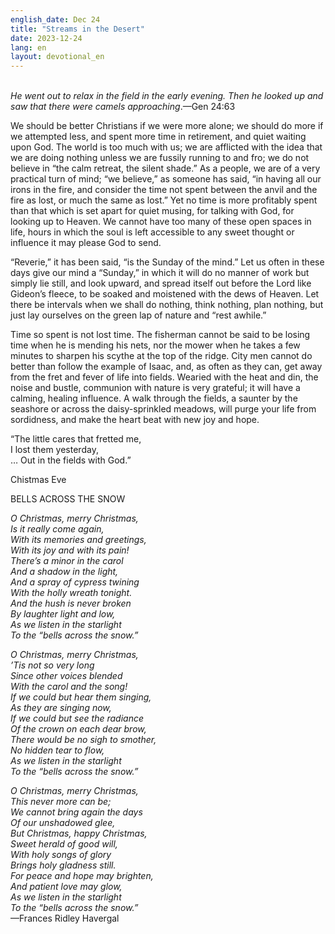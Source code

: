 ```yaml
---
english_date: Dec 24
title: "Streams in the Desert"
date: 2023-12-24
lang: en
layout: devotional_en
---
```





<p><br/> <em>He went out to relax in the field in the early evening. Then he looked up and saw that there were camels approaching</em>.—Gen 24:63

</p>

<p>We should be better Christians if we were more alone; we should do more if we attempted less, and spent more time in retirement, and quiet waiting upon God. The world is too much with us; we are afflicted with the idea that we are doing nothing unless we are fussily running to and fro; we do not believe in “the calm retreat, the silent shade.” As a people, we are of a very practical turn of mind; “we believe,” as someone has said, “in having all our irons in the fire, and consider the time not spent between the anvil and the fire as lost, or much the same as lost.” Yet no time is more profitably spent than that which is set apart for quiet musing, for talking with God, for looking up to Heaven. We cannot have too many of these open spaces in life, hours in which the soul is left accessible to any sweet thought or influence it may please God to send.

</p>

<p>“Reverie,” it has been said, “is the Sunday of the mind.” Let us often in these days give our mind a “Sunday,” in which it will do no manner of work but simply lie still, and look upward, and spread itself out before the Lord like Gideon’s fleece, to be soaked and moistened with the dews of Heaven. Let there be intervals when we shall do nothing, think nothing, plan nothing, but just lay ourselves on the green lap of nature and “rest awhile.”

</p>

<p>Time so spent is not lost time. The fisherman cannot be said to be losing time when he is mending his nets, nor the mower when he takes a few minutes to sharpen his scythe at the top of the ridge. City men cannot do better than follow the example of Isaac, and, as often as they can, get away from the fret and fever of life into fields. Wearied with the heat and din, the noise and bustle, communion with nature is very grateful; it will have a calming, healing influence. A walk through the fields, a saunter by the seashore or across the daisy-sprinkled meadows, will purge your life from sordidness, and make the heart beat with new joy and hope.

</p>

<p>“The little cares that fretted me,<br/> I lost them yesterday,<br/> … Out in the fields with God.”

</p>

<p>Chistmas Eve

</p>

<p>BELLS ACROSS THE SNOW

</p>

<p><em>O Christmas, merry Christmas,<br/> Is it really come again,<br/> With its memories and greetings,<br/> With its joy and with its pain!<br/> There’s a minor in the carol<br/> And a shadow in the light,<br/> And a spray of cypress twining<br/> With the holly wreath tonight.<br/> And the hush is never broken<br/> By laughter light and low,<br/> As we listen in the starlight<br/> To the “bells across the snow.”</em>

</p>

<p><em>O Christmas, merry Christmas,<br/> ’Tis not so very long<br/> Since other voices blended<br/> With the carol and the song!<br/> If we could but hear them singing,<br/> As they are singing now,<br/> If we could but see the radiance<br/> Of the crown on each dear brow,<br/> There would be no sigh to smother,<br/> No hidden tear to flow,<br/> As we listen in the starlight<br/> To the “bells across the snow.”</em>

</p>

<p><em>O Christmas, merry Christmas,<br/> This never more can be;<br/> We cannot bring again the days<br/> Of our unshadowed glee,<br/> But Christmas, happy Christmas,<br/> Sweet herald of good will,<br/> With holy songs of glory<br/> Brings holy gladness still.<br/> For peace and hope may brighten,<br/> And patient love may glow,<br/> As we listen in the starlight<br/> To the “bells across the snow.”</em><br/> —Frances Ridley Havergal

</p>

<p>

</p>

<p></p>